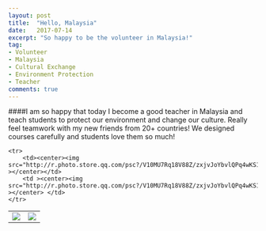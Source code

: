 ```yaml
---
layout: post
title:  "Hello, Malaysia"
date:   2017-07-14
excerpt: "So happy to be the volunteer in Malaysia!"
tag:
- Volunteer 
- Malaysia
- Cultural Exchange
- Environment Protection
- Teacher
comments: true
---
```




####I am so happy that today I become a good teacher in Malaysia and teach students to protect our environment and change our culture. Really feel teamwork with my new friends from 20+ countries! We designed courses carefully and students love them so much!

<table>
    <tr>
        <td ><center><img src="http://r.photo.store.qq.com/psc?/V10MU7Rq18V88Z/zxjvJoYbvlQPq4wKS16LalFVNnrskcJVegv9xu1c7A1lgJA4Wumh63lA8No8AxIgmq57VBMV8ONDe8V1yULO4M4R8gnrkmp6kT0tqPGxe84!/r" ></center></td>
        <td ><center><img src="http://r.photo.store.qq.com/psc?/V10MU7Rq18V88Z/zxjvJoYbvlQPq4wKS16Lavt66fpXrNnChHqUGK1XSJlhWjsEAWNhEqCkS6YEISCchLpxe7Zok1SRF4JSRLi1aH2cCKwnr4FdiFTCsmK6VIE!/r"  ></center></td>
    </tr>

    <tr>
        <td><center><img src="http://r.photo.store.qq.com/psc?/V10MU7Rq18V88Z/zxjvJoYbvlQPq4wKS16LasFPOZdxOvAVlLOYryrBhx0jeBqm0gaKU9vlbEIyakNRRaUB04WQKlCEQmfBh9STV68SuFiG3taPJ.GQZY0kh2w!/r"  ></center></td>
        <td ><center><img src="http://r.photo.store.qq.com/psc?/V10MU7Rq18V88Z/zxjvJoYbvlQPq4wKS16LajQqepZGI65BuM8xVGp5N8qaoKCDS3fjxb7JsdzzgEqV9XOLozxnTV7qLLV5LM51aG7dlFvujVngX.i62PrbtdI!/r"  ></center> </td>
    </tr>

</table>
